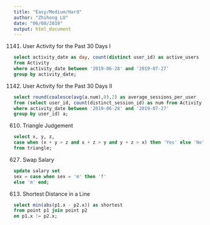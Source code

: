 ```yaml
---
title: "Easy/Medium/Hard"
author: "Zhihong LU"
date: "06/08/2019"
output: html_document
---
```

1141. User Activity for the Past 30 Days I
```sql
select activity_date as day, count(distinct user_id) as active_users
from Activity
where activity_date between '2019-06-28' and '2019-07-27'
group by activity_date;
```

1142. User Activity for the Past 30 Days II
```sql
select round(coalesce(avg(a.num),0),2) as average_sessions_per_user
from (select user_id, count(distinct_session_id) as num from Activity
where activity_date between '2019-06-28' and '2019-07-27'
group by user_id) a;
```
610. Triangle Judgement
```sql
select x, y, z, 
case when (x + y > z and x + z > y and y + z > x) then 'Yes' else 'No' end as triangle
from triangle;
```
627. Swap Salary
```sql
update salary set
sex = case when sex = 'm' then 'f'
else 'm' end;
```

613. Shortest Distance in a Line
```sql
select min(abs(p1.x - p2.x)) as shortest
from point p1 join point p2
on p1.x != p2.x;
```

